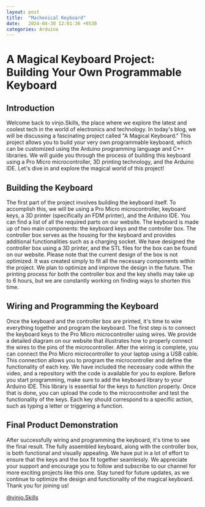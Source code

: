 ```yaml
---
layout: post
title:  "Machenical Keyboard"
date:   2024-04-30 12:01:36 +0530
categories: Arduino
---
```



# A Magical Keyboard Project: Building Your Own Programmable Keyboard

## Introduction
Welcome back to vinjo.Skills, the place where we explore the latest and coolest tech in the world of electronics and technology. In today's blog, we will be discussing a fascinating project called "A Magical Keyboard." This project allows you to build your very own programmable keyboard, which can be customized using the Arduino programming language and C++ libraries. We will guide you through the process of building this keyboard using a Pro Micro microcontroller, 3D printing technology, and the Arduino IDE. Let's dive in and explore the magical world of this project!

## Building the Keyboard
The first part of the project involves building the keyboard itself. To accomplish this, we will be using a Pro Micro microcontroller, keyboard keys, a 3D printer (specifically an FDM printer), and the Arduino IDE. You can find a list of all the required parts on our website.
The keyboard is made up of two main components: the keyboard keys and the controller box. The controller box serves as the housing for the keyboard and provides additional functionalities such as a charging socket. We have designed the controller box using a 3D printer, and the STL files for the box can be found on our website.
Please note that the current design of the box is not optimized. It was created simply to fit all the necessary components within the project. We plan to optimize and improve the design in the future. The printing process for both the controller box and the key shells may take up to 6 hours, but we are constantly working on finding ways to shorten this time.
## Wiring and Programming the Keyboard
Once the keyboard and the controller box are printed, it's time to wire everything together and program the keyboard. The first step is to connect the keyboard keys to the Pro Micro microcontroller using wires. We provide a detailed diagram on our website that illustrates how to properly connect the wires to the pins of the microcontroller.
After the wiring is complete, you can connect the Pro Micro microcontroller to your laptop using a USB cable. This connection allows you to program the microcontroller and define the functionality of each key. We have included the necessary code within the video, and a repository with the code is available for you to explore.
Before you start programming, make sure to add the keyboard library to your Arduino IDE. This library is essential for the keys to function properly. Once that is done, you can upload the code to the microcontroller and test the functionality of the keys. Each key should correspond to a specific action, such as typing a letter or triggering a function.

## Final Product Demonstration
After successfully wiring and programming the keyboard, it's time to see the final result. The fully assembled keyboard, along with the controller box, is both functional and visually appealing. We have put in a lot of effort to ensure that the keys and the box fit together seamlessly.
We appreciate your support and encourage you to follow and subscribe to our channel for more exciting projects like this one. Stay tuned for future updates, as we continue to optimize the design and functionality of the magical keyboard. Thank you for joining us!



[@vinjo.Skills](https://linktr.ee/vinjo.skills)